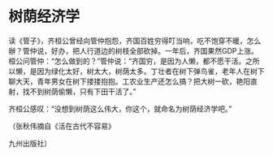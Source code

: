 # 树荫经济学

读《管子》，齐桓公曾经向管仲抱怨，齐国百姓穷得叮当响，吃不饱穿不暖，怎么辦？管仲说，好办，把人行道边的树枝全部砍掉。一年后，齐国果然GDP上涨。桓公问管仲：“怎么做到的？”管仲说：“齐国穷，是因为人懒，都不愿干活。之所以懒，是因为绿化太好，树太大，树荫太多。丁壮者在树下弹鸟雀，老年人在树下聊大天，青年男女在树下搂搂抱抱。工农业生产还怎么搞？把大树一砍，艳阳直射，找不到树荫偷懒，只有下田干活了。” 

齐桓公感叹：“没想到树荫这么伟大，你这个，就命名为树荫经济学吧。” 

（张秋伟摘自《活在古代不容易》 

九州出版社）